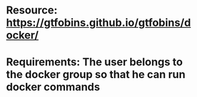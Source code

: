 # Resource: https://gtfobins.github.io/gtfobins/docker/

# Requirements: The user belongs to the docker group so that he can run docker commands

